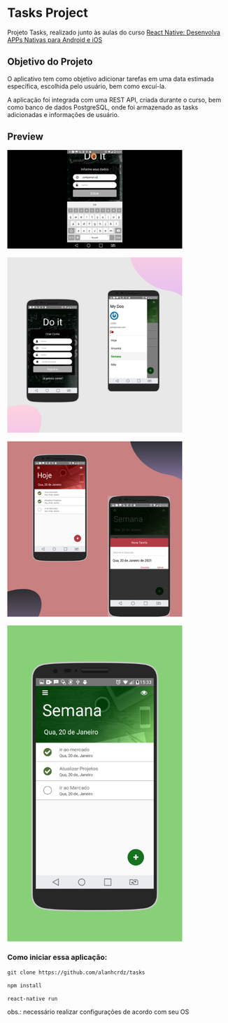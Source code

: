 # Tasks Project

Projeto Tasks, realizado junto às aulas do curso [React Native: Desenvolva APPs Nativas para Android e iOS
](https://www.udemy.com/course/curso-react-native/)


## Objetivo do Projeto
O aplicativo tem como objetivo adicionar tarefas em uma data estimada específica, escolhida pelo usuário, bem como excuí-la.

A aplicação foi integrada com uma REST API, criada durante o curso, bem como banco de dados PostgreSQL, onde foi armazenado as tasks adicionadas e informações de usuário.

## Preview

<img src="./assets/imgs/tasks-gif.gif" width="400" />
</br></br>
<img src="./assets/imgs/screen1.png" width="400" />
</br></br>
<img src="./assets/imgs/screen2.png" width="400" />
</br></br>
<img src="./assets/imgs/week.png" width="400" />



### Como iniciar essa aplicação:
```
git clone https://github.com/alanhcrdz/tasks
```

```
npm install
```

```
react-native run
```
obs.: necessário realizar configurações de acordo com seu OS








